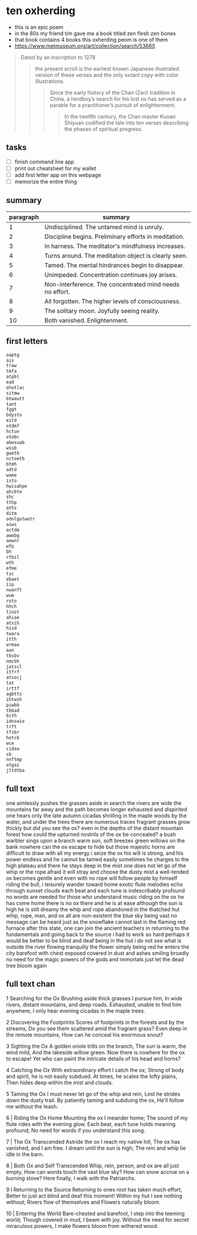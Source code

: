 # ten oxherding

- this is an epic poem
- in the 80s my friend tim gave me a book titled zen flesh zen bones
- that book contains 4 books this oxherding peom is one of them
- <https://www.metmuseum.org/art/collection/search/53660>

> Dated by an inscription to 1278
>> the present scroll is the earliest known Japanese illustrated version of these verses and the only extant copy with color illustrations.
>>> Since the early history of the Chan (Zen) tradition in China, a herdboy’s search for his lost ox has served as a parable for a practitioner’s pursuit of enlightenment.
>>>> In the twelfth century, the Chan master Kuoan Shiyuan codified the tale into ten verses describing the phases of spiritual progress.

## tasks

- [ ] finish command line app
- [ ] print out cheatsheet for my wallet
- [ ] add first letter app on this webpage
- [ ] memorize the entire thing

## summary

paragraph | summary
----------|---------------------------------------------------------
1         | Undisciplined. The untamed mind is unruly.
2         | Discipline begins. Preliminary efforts in meditation.
3         | In harness. The meditator's mindfulness increases.
4         | Turns around. The meditation object is clearly seen.
5         | Tamed. The mental hindrances begin to disappear.
6         | Unimpeded. Concentration continues joy arises.
7         | Non-interference. The concentrated mind needs no effort.
8         | All forgotten. The higher levels of consciousness.
9         | The solitary moon. Joyfully seeing reality.
10        | Both vanished. Enlightenment.

## first letters

```sh
oaptg
ais
traw
tmfa
atpbl
ead
ohotlac
sitmw
btwautt
tant
fggt
bdysto
eitd
otdmf
hctun
otobc
abwsuab
wssb
gwotb
nctoeth
btmh
adtd
wame
isto
hwisahpe
ahcbte
shc
tthp
aths
ditm
odnlgotwotr
aiws
actdm
awobg
aewnr
wfp
bh
rtbil
wth
efme
tsc
ebaet
iip
nwanft
wum
roto
hhch
tinot
ahiae
atsih
hisd
twara
itth
wrmao
aan
tbsbv
nmcbh
jatscl
itfrf
atsocj
tat
irttf
agbtts
ihtwsh
piwbb
tbbad
bith
idnswio
trft
tfsbr
hetcb
wce
cidaa
sb
nnftmp
otgai
jltdtba
```

## full text

one aimlessly pushes the grasses
aside in search
the rivers are wide
the mountains far away
and the path becomes longer
exhausted and dispirited
one hears only the late autumn cicadas
shrilling in the maple woods
by the water, and under the trees
there are numerous traces
fragrant grasses grow thickly
but did you see the ox?
even in the depths
of the distant mountain forest
how could the upturned nostrils
of the ox be concealed?
a bush warbler sings upon a branch
warm sun, soft breezes
green willows on the bank
nowhere can the ox escape to hide
but those majestic horns
are difficult to draw
with all my energy
i seize the ox
his will is strong, and his power endless
and he cannot be tamed easily
sometimes he charges
to the high plateau
and there he stays
deep in the mist
one does not let go of the whip or the rope
afraid it will stray
and choose the dusty mist
a well-tended ox becomes gentle
and even with no rope
will follow people
by himself
riding the bull, i leisurely
wander toward home
exotic flute melodies echo
through sunset clouds
each beat and each tune
is indescribably profound
no words are needed for those
who understand music
riding on the ox
he has come home
there is no ox there
and he is at ease
although the sun is high
he is still dreamy
the whip and rope abandoned
in the thatched hut
whip, rope, man, and ox
all are non-existent
the blue sky being vast
no message can be heard
just as the snowflake cannot last
in the flaming red furnace
after this state, one can join
the ancient teachers
in returning to the fundamentals
and going back to the source
i had to work so hard
perhaps it would be better
to be blind and deaf
being in the hut
i do not see what is outside
the river flowing tranquilly
the flower simply being red
he enters the city barefoot
with chest exposed
covered in dust and ashes
smiling broadly
no need for the magic powers
of the gods and immortals
just let the dead tree bloom again

## full text chan

1 Searching for the Ox
Brushing aside thick grasses I pursue him,
In wide rivers, distant mountains, and deep roads.
Exhausted, unable to find him anywhere,
I only hear evening cicadas in the maple trees.

2  Discovering the Footprints
Scores of footprints in the forests and by the streams,
Do you see them scattered amid the fragrant grass?
Even deep in the remote mountains,
How can he conceal his enormous snout?

3  Sighting the Ox
A golden oriole trills on the branch,
The sun is warm, the wind mild,
And the lakeside willow green.
Now there is nowhere for the ox to escape!
Yet who can paint the intricate details of his head and
horns?

4  Catching the Ox
With extraordinary effort I catch the ox;
Strong of body and spirit, he is not easily subdued.
At times, he scales the lofty plains,
Then hides deep within the mist and clouds.

5  Taming the Ox
I must never let go of the whip and rein,
Lest he strides down the dusty trail.
By patiently taming and subduing the ox,
He'll follow me without the leash.

6 | Riding the Ox Home
Mounting the ox I meander home;
The sound of my flute rides with the evening glow.
Each beat, each tune holds meaning profound;
No need for words if you understand this song.

7 | The Ox Transcended
Astride the ox I reach my native hill,
The ox has vanished, and I am free.
I dream until the sun is high;
The rein and whip lie idle in the barn.

8 | Both Ox and Self Transcended
Whip, rein, person, and ox are all just empty,
How can words touch the vast blue sky?
How can snow accrue on a burning stove?
Here finally, I walk with the Patriarchs.

9 I Returning to the Source
Returning to ones root has taken much effort,
Better to just act blind and deaf this moment!
Within my hut I see nothing without;
Rivers flow of themselves and
Flowers naturally bloom.

10 | Entering the World
Bare-chested and barefoot,
I step into the teeming world;
Though covered in mud, I beam with joy.
Without the need for secret miraculous powers,
I make flowers bloom from withered wood.
